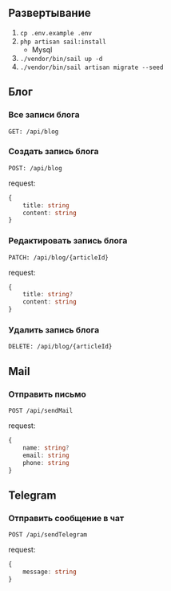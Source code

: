 ## Развертывание

1. `cp .env.example .env`
2. `php artisan sail:install`
    - Mysql
3. `./vendor/bin/sail up -d`
4. `./vendor/bin/sail artisan migrate --seed`


## Блог
### Все записи блога
`GET: /api/blog`

### Создать запись блога
`POST: /api/blog`

request:
```ts
{
    title: string
    content: string
}
```

### Редактировать запись блога
`PATCH: /api/blog/{articleId}`

request:
```ts
{
    title: string?
    content: string
}
```

### Удалить запись блога
`DELETE: /api/blog/{articleId}`

## Mail

### Отправить письмо
`POST /api/sendMail`

request:
```ts
{
    name: string?
    email: string
    phone: string
}
```

## Telegram

### Отправить сообщение в чат
`POST /api/sendTelegram`

request:
```ts
{
    message: string
}
```
